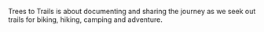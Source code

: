 Trees to Trails is about documenting and sharing the journey as we seek out trails for biking, hiking, camping and adventure.

